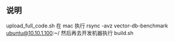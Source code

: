 ## 说明
upload_full_code.sh 在 mac 执行
rsync -avz vector-db-benchmark ubuntu@10.10.1.100:~/
然后再去开发机器执行 build.sh